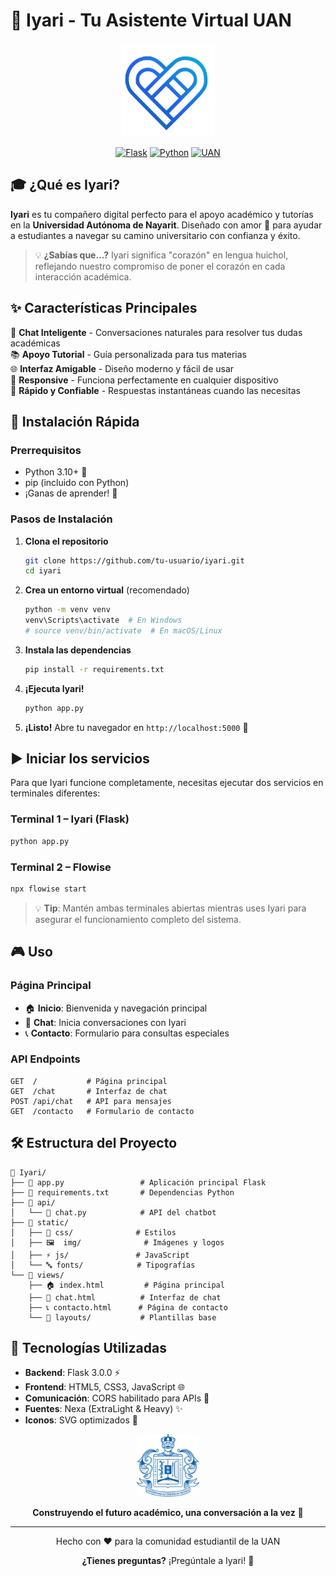 # 🌟 Iyari - Tu Asistente Virtual UAN

<div align="center">
  <img src="static/img/iyari_color.png" alt="Iyari Logo" width="150" height="150">
  
  [![Flask](https://img.shields.io/badge/Flask-3.0.0-blue?style=for-the-badge&logo=flask)](https://flask.palletsprojects.com/)
  [![Python](https://img.shields.io/badge/Python-3.10+-green?style=for-the-badge&logo=python)](https://python.org)
  [![UAN](https://img.shields.io/badge/Universidad-Autónoma_de_Nayarit-orange?style=for-the-badge)](https://www.uan.edu.mx/)
</div>

## 🎓 ¿Qué es Iyari?

**Iyari** es tu compañero digital perfecto para el apoyo académico y tutorías en la **Universidad Autónoma de Nayarit**. Diseñado con amor 💝 para ayudar a estudiantes a navegar su camino universitario con confianza y éxito.

> 💡 **¿Sabías que...?** Iyari significa "corazón" en lengua huichol, reflejando nuestro compromiso de poner el corazón en cada interacción académica.

## ✨ Características Principales

🤖 **Chat Inteligente** - Conversaciones naturales para resolver tus dudas académicas  
📚 **Apoyo Tutorial** - Guía personalizada para tus materias  
🌐 **Interfaz Amigable** - Diseño moderno y fácil de usar  
📱 **Responsive** - Funciona perfectamente en cualquier dispositivo  
🚀 **Rápido y Confiable** - Respuestas instantáneas cuando las necesitas  

## 🚀 Instalación Rápida

### Prerrequisitos
- Python 3.10+ 🐍
- pip (incluido con Python)
- ¡Ganas de aprender! 📖

### Pasos de Instalación

1. **Clona el repositorio**
   ```bash
   git clone https://github.com/tu-usuario/iyari.git
   cd iyari
   ```

2. **Crea un entorno virtual** (recomendado)
   ```bash
   python -m venv venv
   venv\Scripts\activate  # En Windows
   # source venv/bin/activate  # En macOS/Linux
   ```

3. **Instala las dependencias**
   ```bash
   pip install -r requirements.txt
   ```

4. **¡Ejecuta Iyari!**
   ```bash
   python app.py
   ```

5. **¡Listo!** Abre tu navegador en `http://localhost:5000` 🎉


## ▶️ Iniciar los servicios

Para que Iyari funcione completamente, necesitas ejecutar dos servicios en terminales diferentes:

### Terminal 1 – Iyari (Flask)
```bash
python app.py
```

### Terminal 2 – Flowise
```bash
npx flowise start
```

> 💡 **Tip**: Mantén ambas terminales abiertas mientras uses Iyari para asegurar el funcionamiento completo del sistema.


## 🎮 Uso

### Página Principal
- 🏠 **Inicio**: Bienvenida y navegación principal
- 💬 **Chat**: Inicia conversaciones con Iyari
- 📞 **Contacto**: Formulario para consultas especiales

### API Endpoints
```
GET  /           # Página principal
GET  /chat       # Interfaz de chat
POST /api/chat   # API para mensajes
GET  /contacto   # Formulario de contacto
```

## 🛠️ Estructura del Proyecto

```
📁 Iyari/
├── 🐍 app.py                 # Aplicación principal Flask
├── 📄 requirements.txt       # Dependencias Python
├── 📁 api/
│   └── 💬 chat.py            # API del chatbot
├── 📁 static/
│   ├── 🎨 css/              # Estilos
│   ├── 🖼️  img/              # Imágenes y logos
│   ├── ⚡ js/               # JavaScript
│   └── 🔤 fonts/            # Tipografías
└── 📁 views/
    ├── 🏠 index.html         # Página principal
    ├── 💬 chat.html          # Interfaz de chat
    ├── 📞 contacto.html      # Página de contacto
    └── 📁 layouts/           # Plantillas base
```

## 🎨 Tecnologías Utilizadas

- **Backend**: Flask 3.0.0 ⚡
- **Frontend**: HTML5, CSS3, JavaScript 🌐
- **Comunicación**: CORS habilitado para APIs 🔄
- **Fuentes**: Nexa (ExtraLight & Heavy) ✨
- **Iconos**: SVG optimizados 🎯

<div align="center">
  <img src="static/img/uan_logo.png" alt="UAN Logo" width="100">
  
  **Construyendo el futuro académico, una conversación a la vez** 💫
</div>

---

<div align="center">
  Hecho con ❤️ para la comunidad estudiantil de la UAN
  
  **¿Tienes preguntas?** ¡Pregúntale a Iyari! 🤖
</div>
